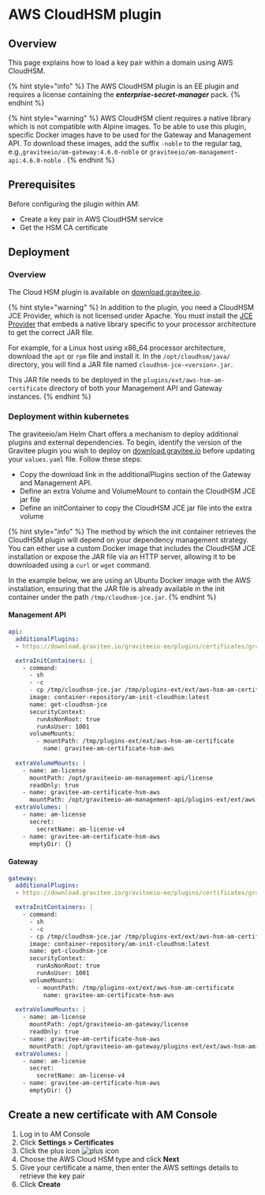 # AWS CloudHSM plugin

## Overview

This page explains how to load a key pair within a domain using AWS CloudHSM.

{% hint style="info" %}
The AWS CloudHSM plugin is an EE plugin and requires a license containing the _**enterprise-secret-manager**_ pack.
{% endhint %}

{% hint style="warning" %}
AWS CloudHSM client requires a native library which is not compatible with Alpine images. To be able to use this plugin, specific Docker images have to be used for the Gateway and Management API. To download these images, add the suffix `-noble` to the regular tag, e.g.,`graviteeio/am-gateway:4.6.0-noble` or `graviteeio/am-management-api:4.6.0-noble` .
{% endhint %}

## Prerequisites

Before configuring the plugin within AM:

* Create a key pair in AWS CloudHSM service
* Get the HSM CA certificate

## Deployment

### Overview

The Cloud HSM plugin is available on [download.gravitee.io](https://download.gravitee.io/#graviteeio-ee/plugins/certificates/gravitee-am-certificate-hsm-aws/).

{% hint style="warning" %}
In addition to the plugin, you need a CloudHSM JCE Provider, which is not licensed under Apache. You must install the [JCE Provider](https://docs.aws.amazon.com/cloudhsm/latest/userguide/java-library-install_5.html) that embeds a native library specific to your processor architecture to get the correct JAR file.

For example, for a Linux host using x86\_64 processor architecture, download the `apt` or `rpm` file and install it. In the `/opt/cloudhsm/java/` directory, you will find a JAR file named `cloudhsm-jce-<version>.jar`.

This JAR file needs to be deployed in the `plugins/ext/aws-hsm-am-certificate` directory of both your Management API and Gateway instances.
{% endhint %}

### Deployment within kubernetes

The graviteeio/am Helm Chart offers a mechanism to deploy additional plugins and external dependencies. To begin, identify the version of the Gravitee plugin you wish to deploy on [download.gravitee.io](https://download.gravitee.io/#graviteeio-ee/plugins/certificates/gravitee-am-certificate-hsm-aws/) before updating your `values.yaml` file. Follow these steps:

* Copy the download link in the additionalPlugins section of the Gateway and Management API.
* Define an extra Volume and VolumeMount to contain the CloudHSM JCE jar file
* Define an initContainer to copy the CloudHSM JCE jar file into the extra volume

{% hint style="info" %}
The method by which the init container retrieves the CloudHSM plugin will depend on your dependency management strategy. You can either use a custom Docker image that includes the CloudHSM JCE installation or expose the JAR file via an HTTP server, allowing it to be downloaded using a `curl` or `wget` command.

In the example below, we are using an Ubuntu Docker image with the AWS installation, ensuring that the JAR file is already available in the init container under the path `/tmp/cloudhsm-jce.jar`.
{% endhint %}

#### Management API

```yaml
api:
  additionalPlugins:
  - https://download.gravitee.io/graviteeio-ee/plugins/certificates/gravitee-am-certificate-hsm-aws/gravitee-am-certificate-hsm-aws-1.0.0.zip

  extraInitContainers: |
    - command:
      - sh
      - -c
      - cp /tmp/cloudhsm-jce.jar /tmp/plugins-ext/ext/aws-hsm-am-certificate/
      image: container-repository/am-init-cloudhsm:latest
      name: get-cloudhsm-jce
      securityContext:
        runAsNonRoot: true
        runAsUser: 1001
      volumeMounts:
        - mountPath: /tmp/plugins-ext/ext/aws-hsm-am-certificate
          name: gravitee-am-certificate-hsm-aws
          
  extraVolumeMounts: |
    - name: am-license
      mountPath: /opt/graviteeio-am-management-api/license
      readOnly: true
    - name: gravitee-am-certificate-hsm-aws
      mountPath: /opt/graviteeio-am-management-api/plugins-ext/ext/aws-hsm-am-certificate
  extraVolumes: |
    - name: am-license
      secret:
        secretName: am-license-v4
    - name: gravitee-am-certificate-hsm-aws
      emptyDir: {}
```

#### Gateway <a href="#create-a-new-certificate-with-am-console" id="create-a-new-certificate-with-am-console"></a>

```yaml
gateway:
  additionalPlugins:
  - https://download.gravitee.io/graviteeio-ee/plugins/certificates/gravitee-am-certificate-hsm-aws/gravitee-am-certificate-hsm-aws-1.0.0.zip

  extraInitContainers: |
    - command:
      - sh
      - -c
      - cp /tmp/cloudhsm-jce.jar /tmp/plugins-ext/ext/aws-hsm-am-certificate/
      image: container-repository/am-init-cloudhsm:latest
      name: get-cloudhsm-jce
      securityContext:
        runAsNonRoot: true
        runAsUser: 1001
      volumeMounts:
        - mountPath: /tmp/plugins-ext/ext/aws-hsm-am-certificate
          name: gravitee-am-certificate-hsm-aws
          
  extraVolumeMounts: |
    - name: am-license
      mountPath: /opt/graviteeio-am-gateway/license
      readOnly: true
    - name: gravitee-am-certificate-hsm-aws
      mountPath: /opt/graviteeio-am-gateway/plugins-ext/ext/aws-hsm-am-certificate
  extraVolumes: |
    - name: am-license
      secret:
        secretName: am-license-v4
    - name: gravitee-am-certificate-hsm-aws
      emptyDir: {}
```

## Create a new certificate with AM Console <a href="#create-a-new-certificate-with-am-console" id="create-a-new-certificate-with-am-console"></a>

1. Log in to AM Console
2. Click **Settings > Certificates**
3. Click the plus icon ![plus icon](https://documentation.gravitee.io/~gitbook/image?url=https%3A%2F%2Fdocs.gravitee.io%2Fimages%2Ficons%2Fplus-icon.png\&width=300\&dpr=4\&quality=100\&sign=d153b85e\&sv=1)
4. Choose the AWS Cloud HSM type and click **Next**
5. Give your certificate a name, then enter the AWS settings details to retrieve the key pair
6. Click **Create**

